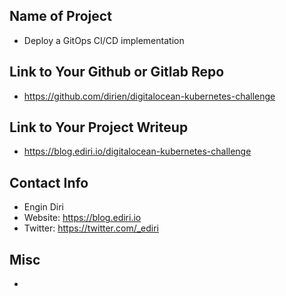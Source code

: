 ## Name of Project 
* Deploy a GitOps CI/CD implementation

## Link to Your Github or Gitlab Repo
* https://github.com/dirien/digitalocean-kubernetes-challenge

## Link to Your Project Writeup
* https://blog.ediri.io/digitalocean-kubernetes-challenge

## Contact Info
* Engin Diri
* Website: <https://blog.ediri.io>
* Twitter: <https://twitter.com/_ediri>

## Misc 
* 